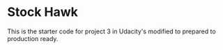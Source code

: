 # Stock Hawk

This is the starter code for project 3 in Udacity's modified to prepared to production ready.